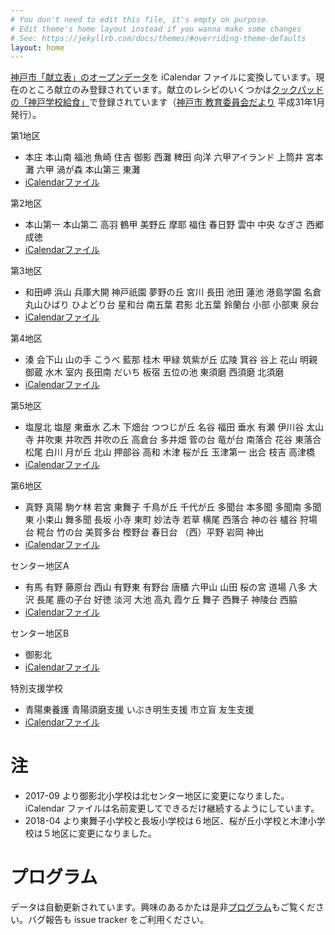 ```yaml
---
# You don't need to edit this file, it's empty on purpose.
# Edit theme's home layout instead if you wanna make some changes
# See: https://jekyllrb.com/docs/themes/#overriding-theme-defaults
layout: home
---
```


[神戸市「献立表」のオープンデータ](https://www.city.kobe.lg.jp/a54017/kosodate/gakko/school/lunch/kyusyoku/kondatehyo.html)を iCalendar ファイルに変換しています。現在のところ献立のみ登録されています。献立のレシピのいくつかは[クックパッドの「神戸学校給食」](https://cookpad.com/search/%E7%A5%9E%E6%88%B8%E5%AD%A6%E6%A0%A1%E7%B5%A6%E9%A3%9F)で登録されています（[神戸市 教育委員会だより](http://www.city.kobe.lg.jp/child/education/information/) 平成31年1月発行）。

第1地区

- 本庄 本山南 福池 魚崎 住吉 御影 西灘 稗田 向洋 六甲アイランド 上筒井 宮本 灘 六甲 渦が森 本山第三 東灘
- [iCalendarファイル](1_3.ics)

第2地区

- 本山第一 本山第二 高羽 鶴甲 美野丘 摩耶 福住 春日野 雲中 中央 なぎさ 西郷 成徳
- [iCalendarファイル](2_6.ics)

第3地区

- 和田岬 浜山 兵庫大開 神戸祇園 夢野の丘 宮川 長田 池田 蓮池 港島学園 名倉 丸山ひばり ひよどり台 星和台 南五葉 君影 北五葉 鈴蘭台 小部 小部東 泉台
- [iCalendarファイル](1_3.ics)

第4地区

- 湊 会下山 山の手 こうべ 藍那 桂木 甲緑 筑紫が丘 広陵 箕谷 谷上 花山 明親 御蔵 水木 室内 長田南 だいち 板宿 五位の池 東須磨 西須磨 北須磨
- [iCalendarファイル](4.ics)

第5地区

- 塩屋北 塩屋 東垂水 乙木 下畑台 つつじが丘 名谷 福田 垂水 有瀬 伊川谷 太山寺 井吹東 井吹西 井吹の丘 高倉台 多井畑 菅の台 竜が台 南落合 花谷 東落合 松尾 白川 月が丘 北山 押部谷 高和 木津 桜が丘 玉津第一 出合 枝吉 高津橋
- [iCalendarファイル](5.ics)

第6地区

- 真野 真陽 駒ケ林 若宮 東舞子 千鳥が丘 千代が丘 多聞台 本多聞 多聞南 多聞東 小束山 舞多聞 長坂 小寺 東町 妙法寺 若草 横尾 西落合 神の谷 櫨谷 狩場台 糀台 竹の台 美賀多台 樫野台 春日台 （西）平野 岩岡 神出
- [iCalendarファイル](2_6.ics)

センター地区A

- 有馬 有野 藤原台 西山 有野東 有野台 唐櫃 六甲山 山田 桜の宮 道場 八多 大沢 長尾 鹿の子台 好徳 淡河 大池 高丸 霞ケ丘 舞子 西舞子 神陵台 西脇
- [iCalendarファイル](7.ics)

センター地区B

- 御影北
- [iCalendarファイル](8.ics)

特別支援学校

- 青陽東養護 青陽須磨支援 いぶき明生支援 市立盲 友生支援
- [iCalendarファイル](9.ics)

# 注

- 2017-09 より御影北小学校は北センター地区に変更になりました。iCalendar ファイルは名前変更してできるだけ継続するようにしています。
- 2018-04 より東舞子小学校と長坂小学校は６地区、桜が丘小学校と木津小学校は５地区に変更になりました。

# プログラム
データは自動更新されています。興味のあるかたは是非[プログラム](https://github.com/hkwi/kcsl/)もご覧ください。バグ報告も issue tracker をご利用ください。
